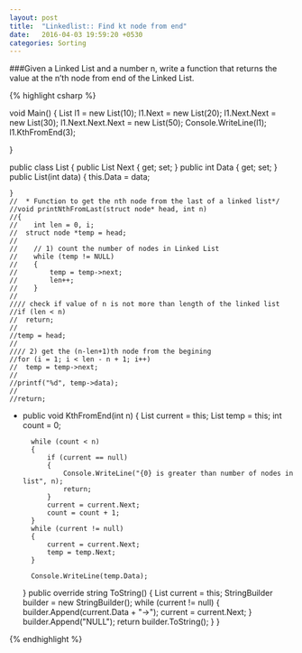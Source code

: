 ```yaml
---
layout: post
title:  "Linkedlist:: Find kt node from end"
date:   2016-04-03 19:59:20 +0530
categories: Sorting
---
```

###Given a Linked List and a number n, write a function that returns the value at the n’th node from end of the Linked List.

{% highlight csharp %}

void Main()
{
	List l1 = new List(10);
	l1.Next = new List(20);
	l1.Next.Next = new List(30);
	l1.Next.Next.Next = new List(50);
	Console.WriteLine(l1);
	l1.KthFromEnd(3);


}

public class List
{
	public List Next { get; set; }
	public int Data { get; set; }
	public List(int data)
	{
		this.Data = data;

	}
	//	* Function to get the nth node from the last of a linked list*/
	//void printNthFromLast(struct node* head, int n)
	//{
	//    int len = 0, i;
	//	struct node *temp = head;
	// 
	//    // 1) count the number of nodes in Linked List
	//    while (temp != NULL)
	//    {
	//        temp = temp->next;
	//        len++;
	//    }
	//
	//// check if value of n is not more than length of the linked list
	//if (len < n)
	//	return;
	//
	//temp = head;
	//
	//// 2) get the (n-len+1)th node from the begining
	//for (i = 1; i < len - n + 1; i++)
	//	temp = temp->next;
	//
	//printf("%d", temp->data);
	//
	//return;
-
	public void KthFromEnd(int n)
	{
		List current = this;
		List temp = this;
		int count = 0;

		while (count < n)
		{
			if (current == null)
			{
				Console.WriteLine("{0} is greater than number of nodes in list", n);
				return;
			}
			current = current.Next;
			count = count + 1;
		}
		while (current != null)
		{
			current = current.Next;
			temp = temp.Next;
		}

		Console.WriteLine(temp.Data);

	}
	public override string ToString()
	{
		List current = this;
		StringBuilder builder = new StringBuilder();
		while (current != null)
		{
			builder.Append(current.Data + "->");
			current = current.Next;
		}
		builder.Append("NULL");
		return builder.ToString();
	}
}


{% endhighlight %}
